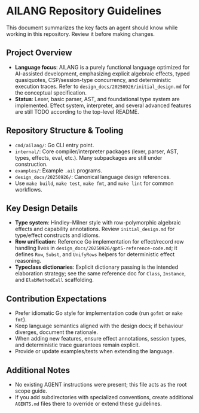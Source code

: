 # AILANG Repository Guidelines

This document summarizes the key facts an agent should know while working in this repository. Review it before making changes.

## Project Overview
- **Language focus**: AILANG is a purely functional language optimized for AI-assisted development, emphasizing explicit algebraic effects, typed quasiquotes, CSP/session-type concurrency, and deterministic execution traces. Refer to `design_docs/20250926/initial_design.md` for the conceptual specification.
- **Status**: Lexer, basic parser, AST, and foundational type system are implemented. Effect system, interpreter, and several advanced features are still TODO according to the top-level README.

## Repository Structure & Tooling
- `cmd/ailang/`: Go CLI entry point.
- `internal/`: Core compiler/interpreter packages (lexer, parser, AST, types, effects, eval, etc.). Many subpackages are still under construction.
- `examples/`: Example `.ail` programs.
- `design_docs/20250926/`: Canonical language design references.
- Use `make build`, `make test`, `make fmt`, and `make lint` for common workflows.

## Key Design Details
- **Type system**: Hindley–Milner style with row-polymorphic algebraic effects and capability annotations. Review `initial_design.md` for type/effect constructs and idioms.
- **Row unification**: Reference Go implementation for effect/record row handling lives in `design_docs/20250926/gpt5-reference-code.md`; it defines `Row`, `Subst`, and `UnifyRows` helpers for deterministic effect reasoning.
- **Typeclass dictionaries**: Explicit dictionary passing is the intended elaboration strategy; see the same reference doc for `Class`, `Instance`, and `ElabMethodCall` scaffolding.

## Contribution Expectations
- Prefer idiomatic Go style for implementation code (run `gofmt` or `make fmt`).
- Keep language semantics aligned with the design docs; if behaviour diverges, document the rationale.
- When adding new features, ensure effect annotations, session types, and deterministic trace guarantees remain explicit.
- Provide or update examples/tests when extending the language.

## Additional Notes
- No existing AGENT instructions were present; this file acts as the root scope guide.
- If you add subdirectories with specialized conventions, create additional `AGENTS.md` files there to override or extend these guidelines.
